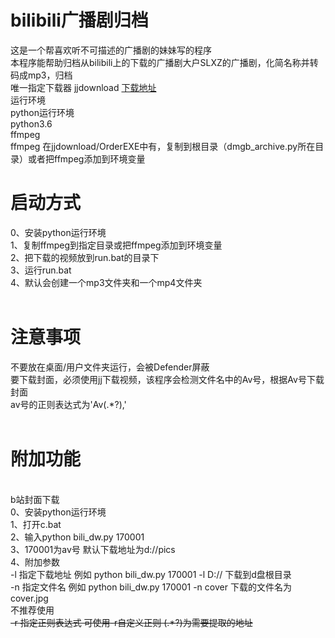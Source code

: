 # bilibili广播剧归档
这是一个帮喜欢听不可描述的广播剧的妹妹写的程序<br>
本程序能帮助归档从bilibili上的下载的广播剧大户SLXZ的广播剧，化简名称并转码成mp3，归档<br>
唯一指定下载器 jjdownload <a href="http://client.jijidown.com/">下载地址</a><br>
运行环境<br>
python运行环境<br>
python3.6<br>
ffmpeg<br>
ffmpeg 在jjdownload/OrderEXE中有，复制到根目录（dmgb_archive.py所在目录）或者把ffmpeg添加到环境变量<br>

<h1>启动方式</h1>
0、安装python运行环境<br>
1、复制ffmpeg到指定目录或把ffmpeg添加到环境变量<br>
2、把下载的视频放到run.bat的目录下<br>
3、运行run.bat<br>
4、默认会创建一个mp3文件夹和一个mp4文件夹<br>
<br>
<h1>注意事项</h1>
不要放在桌面/用户文件夹运行，会被Defender屏蔽<br>
要下载封面，必须使用jj下载视频，该程序会检测文件名中的Av号，根据Av号下载封面<br>
av号的正则表达式为'Av(.*?),'<br>
<br>
<h1>附加功能</h1><br>
b站封面下载<br>
0、安装python运行环境<br>
1、打开c.bat<br>
2、输入python bili_dw.py 170001<br>
3、170001为av号 默认下载地址为d://pics<br>
4、附加参数<br>
-l 指定下载地址 例如 python bili_dw.py 170001 -l D:// 下载到d盘根目录<br>
-n 指定文件名   例如 python bili_dw.py 170001 -n cover 下载的文件名为cover.jpg<br>
不推荐使用<br>
<del>-r 指定正则表达式 可使用-r自定义正则  (.*?)为需要提取的地址</del><br>
